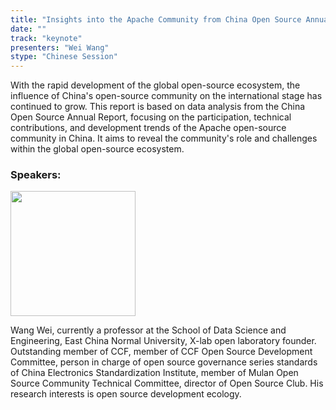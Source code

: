 ```yaml
---
title: "Insights into the Apache Community from China Open Source Annual Report"
date: ""
track: "keynote"
presenters: "Wei Wang"
stype: "Chinese Session"
--- 
```


With the rapid development of the global open-source ecosystem, the influence of China's open-source community on the international stage has continued to grow. This report is based on data analysis from the China Open Source Annual Report, focusing on the participation, technical contributions, and development trends of the Apache open-source community in China. It aims to reveal the community's role and challenges within the global open-source ecosystem.

### Speakers:

<img src="https://sessionize.com/image/c9d3-400o400o1-ppTduZcHdbdZoE2Ns9x5h7.jpg" width="200" /><br/>

Wang Wei, currently a professor at the School of Data Science and Engineering, East China Normal University, X-lab open laboratory founder. Outstanding member of CCF, member of CCF Open Source Development Committee, person in charge of open source governance series standards of China Electronics Standardization Institute, member of Mulan Open Source Community Technical Committee, director of Open Source Club. His research interests is open source development ecology.